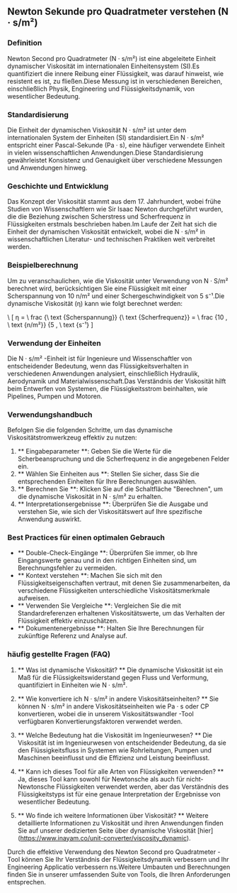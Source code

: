## Newton Sekunde pro Quadratmeter verstehen (N · s/m²)

### Definition
Newton Second pro Quadratmeter (N · s/m²) ist eine abgeleitete Einheit dynamischer Viskosität im internationalen Einheitensystem (SI).Es quantifiziert die innere Reibung einer Flüssigkeit, was darauf hinweist, wie resistent es ist, zu fließen.Diese Messung ist in verschiedenen Bereichen, einschließlich Physik, Engineering und Flüssigkeitsdynamik, von wesentlicher Bedeutung.

### Standardisierung
Die Einheit der dynamischen Viskosität N · s/m² ist unter dem internationalen System der Einheiten (SI) standardisiert.Ein N · s/m² entspricht einer Pascal-Sekunde (Pa · s), eine häufiger verwendete Einheit in vielen wissenschaftlichen Anwendungen.Diese Standardisierung gewährleistet Konsistenz und Genauigkeit über verschiedene Messungen und Anwendungen hinweg.

### Geschichte und Entwicklung
Das Konzept der Viskosität stammt aus dem 17. Jahrhundert, wobei frühe Studien von Wissenschaftlern wie Sir Isaac Newton durchgeführt wurden, die die Beziehung zwischen Scherstress und Scherfrequenz in Flüssigkeiten erstmals beschrieben haben.Im Laufe der Zeit hat sich die Einheit der dynamischen Viskosität entwickelt, wobei die N · s/m² in wissenschaftlichen Literatur- und technischen Praktiken weit verbreitet werden.

### Beispielberechnung
Um zu veranschaulichen, wie die Viskosität unter Verwendung von N · S/m² berechnet wird, berücksichtigen Sie eine Flüssigkeit mit einer Scherspannung von 10 n/m² und einer Schergeschwindigkeit von 5 s⁻¹.Die dynamische Viskosität (η) kann wie folgt berechnet werden:

\ [
η = \ frac {\ text {Scherspannung}} {\ text {Scherfrequenz}} = \ frac {10 \, \ text {n/m²}} {5 \, \ text {s⁻¹}
\]

### Verwendung der Einheiten
Die N · s/m² -Einheit ist für Ingenieure und Wissenschaftler von entscheidender Bedeutung, wenn das Flüssigkeitsverhalten in verschiedenen Anwendungen analysiert, einschließlich Hydraulik, Aerodynamik und Materialwissenschaft.Das Verständnis der Viskosität hilft beim Entwerfen von Systemen, die Flüssigkeitsstrom beinhalten, wie Pipelines, Pumpen und Motoren.

### Verwendungshandbuch
Befolgen Sie die folgenden Schritte, um das dynamische Viskositätstromwerkzeug effektiv zu nutzen:

1. ** Eingabeparameter **: Geben Sie die Werte für die Scherbeanspruchung und die Scherfrequenz in die angegebenen Felder ein.
2. ** Wählen Sie Einheiten aus **: Stellen Sie sicher, dass Sie die entsprechenden Einheiten für Ihre Berechnungen auswählen.
3. ** Berechnen Sie **: Klicken Sie auf die Schaltfläche "Berechnen", um die dynamische Viskosität in N · s/m² zu erhalten.
4. ** Interpretationsergebnisse **: Überprüfen Sie die Ausgabe und verstehen Sie, wie sich der Viskositätswert auf Ihre spezifische Anwendung auswirkt.

### Best Practices für einen optimalen Gebrauch
- ** Double-Check-Eingänge **: Überprüfen Sie immer, ob Ihre Eingangswerte genau und in den richtigen Einheiten sind, um Berechnungsfehler zu vermeiden.
- ** Kontext verstehen **: Machen Sie sich mit den Flüssigkeitseigenschaften vertraut, mit denen Sie zusammenarbeiten, da verschiedene Flüssigkeiten unterschiedliche Viskositätsmerkmale aufweisen.
- ** Verwenden Sie Vergleiche **: Vergleichen Sie die mit Standardreferenzen erhaltenen Viskositätswerte, um das Verhalten der Flüssigkeit effektiv einzuschätzen.
- ** Dokumentenergebnisse **: Halten Sie Ihre Berechnungen für zukünftige Referenz und Analyse auf.

### häufig gestellte Fragen (FAQ)

1. ** Was ist dynamische Viskosität? **
Die dynamische Viskosität ist ein Maß für die Flüssigkeitswiderstand gegen Fluss und Verformung, quantifiziert in Einheiten wie N · s/m².

2. ** Wie konvertiere ich N · s/m² in andere Viskositätseinheiten? **
Sie können N · s/m² in andere Viskositätseinheiten wie Pa · s oder CP konvertieren, wobei die in unserem Viskositätswandler -Tool verfügbaren Konvertierungsfaktoren verwendet werden.

3. ** Welche Bedeutung hat die Viskosität im Ingenieurwesen? **
Die Viskosität ist im Ingenieurwesen von entscheidender Bedeutung, da sie den Flüssigkeitsfluss in Systemen wie Rohrleitungen, Pumpen und Maschinen beeinflusst und die Effizienz und Leistung beeinflusst.

4. ** Kann ich dieses Tool für alle Arten von Flüssigkeiten verwenden? **
Ja, dieses Tool kann sowohl für Newtonsche als auch für nicht-Newtonsche Flüssigkeiten verwendet werden, aber das Verständnis des Flüssigkeitstyps ist für eine genaue Interpretation der Ergebnisse von wesentlicher Bedeutung.

5. ** Wo finde ich weitere Informationen über Viskosität? **
Weitere detaillierte Informationen zu Viskosität und ihren Anwendungen finden Sie auf unserer dedizierten Seite über dynamische Viskosität [hier] (https://www.inayam.co/unit-converter/viscosity_dynamic).

Durch die effektive Verwendung des Newton Second pro Quadratmeter -Tool können Sie Ihr Verständnis der Flüssigkeitsdynamik verbessern und Ihr Engineering Applicatio verbessern ns.Weitere Umbauten und Berechnungen finden Sie in unserer umfassenden Suite von Tools, die Ihren Anforderungen entsprechen.